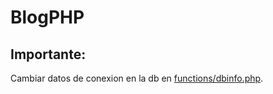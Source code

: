 # BlogPHP
## Importante:
Cambiar datos de conexion en la db en [functions/dbinfo.php](https://github.com/paula4/BlogPHP/blob/master/functions/dbinfo.php).
